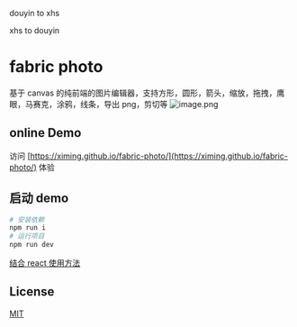douyin to xhs

xhs to douyin


# fabric photo

基于 canvas 的纯前端的图片编辑器，支持方形，圆形，箭头，缩放，拖拽，鹰眼，马赛克，涂鸦，线条，导出 png，剪切等
![image.png](https://s3.meituan.net/v1/mss_814dc1610cda4b2e8febd6ea2c809db5/apps-open/27dab3fc-22d4-465b-85f6-7cfa8e3f7c50_1500805977973?filename=image.png)

## online Demo

访问 [https://ximing.github.io/fabric-photo/](https://ximing.github.io/fabric-photo/) 体验

## 启动 demo

```bash
# 安装依赖
npm run i
# 运行项目
npm run dev
```

[结合 react 使用方法](https://github.com/ximing/fabric-photo/blob/master/demo/main.js)

## License

[MIT](https://github.com/ximing/fabric-photo/blob/master/LICENSE)
